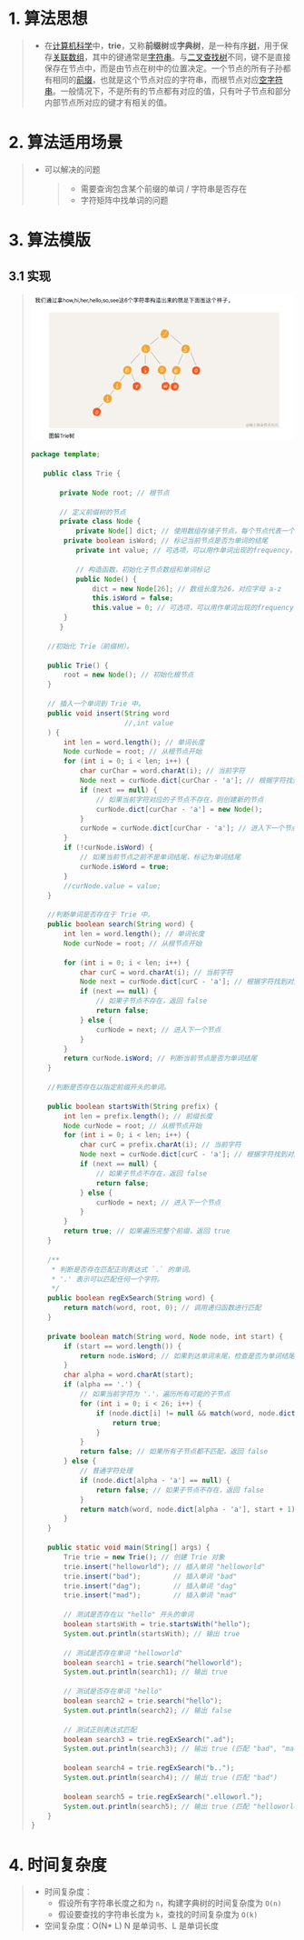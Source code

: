 # 1. 算法思想

> - 在[计算机科学](https://link.juejin.cn/?target=https%3A%2F%2Fzh.wikipedia.org%2Fwiki%2F%E8%AE%A1%E7%AE%97%E6%9C%BA%E7%A7%91%E5%AD%A6)中，**trie**，又称**前缀树**或**字典树**，是一种有序[树](https://link.juejin.cn/?target=https%3A%2F%2Fzh.wikipedia.org%2Fwiki%2F%E6%A0%91_(%E6%95%B0%E6%8D%AE%E7%BB%93%E6%9E%84))，用于保存[关联数组](https://link.juejin.cn/?target=https%3A%2F%2Fzh.wikipedia.org%2Fwiki%2F%E5%85%B3%E8%81%94%E6%95%B0%E7%BB%84)，其中的键通常是[字符串](https://link.juejin.cn/?target=https%3A%2F%2Fzh.wikipedia.org%2Fwiki%2F%E5%AD%97%E7%AC%A6%E4%B8%B2)。与[二叉查找树](https://link.juejin.cn/?target=https%3A%2F%2Fzh.wikipedia.org%2Fwiki%2F%E4%BA%8C%E5%8F%89%E6%9F%A5%E6%89%BE%E6%A0%91)不同，键不是直接保存在节点中，而是由节点在树中的位置决定。一个节点的所有子孙都有相同的[前缀](https://link.juejin.cn/?target=https%3A%2F%2Fzh.wikipedia.org%2Fwiki%2F%E5%89%8D%E7%BC%80)，也就是这个节点对应的字符串，而根节点对应[空字符串](https://link.juejin.cn/?target=https%3A%2F%2Fzh.wikipedia.org%2Fwiki%2F%E7%A9%BA%E5%AD%97%E7%AC%A6%E4%B8%B2)。一般情况下，不是所有的节点都有对应的值，只有叶子节点和部分内部节点所对应的键才有相关的值。


# 2. 算法适用场景

> - 可以解决的问题
>
>   > - 需要查询包含某个前缀的单词 / 字符串是否存在
>   > - 字符矩阵中找单词的问题
>

# 3. 算法模版

## 3.1 实现

> ![image-20240613154851638](Trie.assets/image-20240613154851638.png)
>
> ```java
> package template;
> 
>    public class Trie {
> 
>        private Node root; // 根节点
>    
>        // 定义前缀树的节点
>        private class Node {
>            private Node[] dict; // 使用数组存储子节点，每个节点代表一个字母
>         private boolean isWord; // 标记当前节点是否为单词的结尾
>            private int value; // 可选项，可以用作单词出现的frequency，或者对应值
>    
>            // 构造函数，初始化子节点数组和单词标记
>            public Node() {
>                dict = new Node[26]; // 数组长度为26，对应字母 a-z
>                this.isWord = false;
>                this.value = 0; // 可选项，可以用作单词出现的frequency，或者对应值
>         }
>        }
> 
>     //初始化 Trie（前缀树）。
> 
>     public Trie() {
>         root = new Node(); // 初始化根节点
>     }
> 
>     // 插入一个单词到 Trie 中。
>     public void insert(String word
>                        //,int value
>     ) {
>         int len = word.length(); // 单词长度
>         Node curNode = root; // 从根节点开始
>         for (int i = 0; i < len; i++) {
>             char curChar = word.charAt(i); // 当前字符
>             Node next = curNode.dict[curChar - 'a']; // 根据字符找到对应子节点
>             if (next == null) {
>                 // 如果当前字符对应的子节点不存在，则创建新的节点
>                 curNode.dict[curChar - 'a'] = new Node();
>             }
>             curNode = curNode.dict[curChar - 'a']; // 进入下一个节点
>         }
>         if (!curNode.isWord) {
>             // 如果当前节点之前不是单词结尾，标记为单词结尾
>             curNode.isWord = true;
>         }
>         //curNode.value = value;
>     }
> 
>     //判断单词是否存在于 Trie 中。
>     public boolean search(String word) {
>         int len = word.length(); // 单词长度
>         Node curNode = root; // 从根节点开始
> 
>         for (int i = 0; i < len; i++) {
>             char curC = word.charAt(i); // 当前字符
>             Node next = curNode.dict[curC - 'a']; // 根据字符找到对应子节点
>             if (next == null) {
>                 // 如果子节点不存在，返回 false
>                 return false;
>             } else {
>                 curNode = next; // 进入下一个节点
>             }
>         }
>         return curNode.isWord; // 判断当前节点是否为单词结尾
>     }
> 
>     //判断是否存在以指定前缀开头的单词。
> 
>     public boolean startsWith(String prefix) {
>         int len = prefix.length(); // 前缀长度
>         Node curNode = root; // 从根节点开始
>         for (int i = 0; i < len; i++) {
>             char curC = prefix.charAt(i); // 当前字符
>             Node next = curNode.dict[curC - 'a']; // 根据字符找到对应子节点
>             if (next == null) {
>                 // 如果子节点不存在，返回 false
>                 return false;
>             } else {
>                 curNode = next; // 进入下一个节点
>             }
>         }
>         return true; // 如果遍历完整个前缀，返回 true
>     }
> 
>     /**
>      * 判断是否存在匹配正则表达式 `.` 的单词。
>      * '.' 表示可以匹配任何一个字符。
>      */
>     public boolean regExSearch(String word) {
>         return match(word, root, 0); // 调用递归函数进行匹配
>     }
> 
>     private boolean match(String word, Node node, int start) {
>         if (start == word.length()) {
>             return node.isWord; // 如果到达单词末尾，检查是否为单词结尾
>         }
>         char alpha = word.charAt(start);
>         if (alpha == '.') {
>             // 如果当前字符为 '.'，遍历所有可能的子节点
>             for (int i = 0; i < 26; i++) {
>                 if (node.dict[i] != null && match(word, node.dict[i], start + 1)) {
>                     return true;
>                 }
>             }
>             return false; // 如果所有子节点都不匹配，返回 false
>         } else {
>             // 普通字符处理
>             if (node.dict[alpha - 'a'] == null) {
>                 return false; // 如果子节点不存在，返回 false
>             }
>             return match(word, node.dict[alpha - 'a'], start + 1); // 递归匹配下一个字符
>         }
>     }
> 
>     public static void main(String[] args) {
>         Trie trie = new Trie(); // 创建 Trie 对象
>         trie.insert("helloworld"); // 插入单词 "helloworld"
>         trie.insert("bad");        // 插入单词 "bad"
>         trie.insert("dag");        // 插入单词 "dag"
>         trie.insert("mad");        // 插入单词 "mad"
> 
>         // 测试是否存在以 "hello" 开头的单词
>         boolean startsWith = trie.startsWith("hello");
>         System.out.println(startsWith); // 输出 true
> 
>         // 测试是否存在单词 "helloworld"
>         boolean search1 = trie.search("helloworld");
>         System.out.println(search1); // 输出 true
> 
>         // 测试是否存在单词 "hello"
>         boolean search2 = trie.search("hello");
>         System.out.println(search2); // 输出 false
> 
>         // 测试正则表达式匹配
>         boolean search3 = trie.regExSearch(".ad");
>         System.out.println(search3); // 输出 true (匹配 "bad", "mad")
> 
>         boolean search4 = trie.regExSearch("b..");
>         System.out.println(search4); // 输出 true (匹配 "bad")
> 
>         boolean search5 = trie.regExSearch(".elloworl.");
>         System.out.println(search5); // 输出 true (匹配 "helloworld")
>     }
> }
> 
> ```
> 

# 4. 时间复杂度

> - 时间复杂度：
>   - 假设所有字符串长度之和为 `n`，构建字典树的时间复杂度为 `O(n)`
>   - 假设要查找的字符串长度为 `k`，查找的时间复杂度为 `O(k)`
> - 空间复杂度：O(N* L) N 是单词书、L 是单词长度
